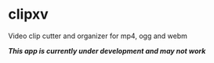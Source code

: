 # clipxv

Video clip cutter and organizer for  mp4, ogg and webm


***This app is currently under development and may not work***
